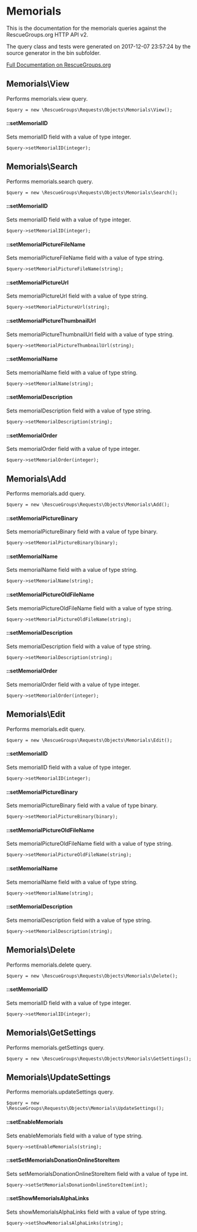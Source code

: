 # Memorials

This is the documentation for the memorials queries against the RescueGroups.org HTTP API v2.

The query class and tests were generated on 2017-12-07 23:57:24 by the source generator in the bin subfolder.

[Full Documentation on RescueGroups.org](https://userguide.rescuegroups.org/display/APIDG/Object+definitions#Objectdefinitions-memorials)

## Memorials\View

Performs memorials.view query.

    $query = new \RescueGroups\Requests\Objects\Memorials\View();

#### ::setMemorialID

Sets memorialID field with a value of type integer.

    $query->setMemorialID(integer);



## Memorials\Search

Performs memorials.search query.

    $query = new \RescueGroups\Requests\Objects\Memorials\Search();

#### ::setMemorialID

Sets memorialID field with a value of type integer.

    $query->setMemorialID(integer);

#### ::setMemorialPictureFileName

Sets memorialPictureFileName field with a value of type string.

    $query->setMemorialPictureFileName(string);

#### ::setMemorialPictureUrl

Sets memorialPictureUrl field with a value of type string.

    $query->setMemorialPictureUrl(string);

#### ::setMemorialPictureThumbnailUrl

Sets memorialPictureThumbnailUrl field with a value of type string.

    $query->setMemorialPictureThumbnailUrl(string);

#### ::setMemorialName

Sets memorialName field with a value of type string.

    $query->setMemorialName(string);

#### ::setMemorialDescription

Sets memorialDescription field with a value of type string.

    $query->setMemorialDescription(string);

#### ::setMemorialOrder

Sets memorialOrder field with a value of type integer.

    $query->setMemorialOrder(integer);



## Memorials\Add

Performs memorials.add query.

    $query = new \RescueGroups\Requests\Objects\Memorials\Add();

#### ::setMemorialPictureBinary

Sets memorialPictureBinary field with a value of type binary.

    $query->setMemorialPictureBinary(binary);

#### ::setMemorialName

Sets memorialName field with a value of type string.

    $query->setMemorialName(string);

#### ::setMemorialPictureOldFileName

Sets memorialPictureOldFileName field with a value of type string.

    $query->setMemorialPictureOldFileName(string);

#### ::setMemorialDescription

Sets memorialDescription field with a value of type string.

    $query->setMemorialDescription(string);

#### ::setMemorialOrder

Sets memorialOrder field with a value of type integer.

    $query->setMemorialOrder(integer);



## Memorials\Edit

Performs memorials.edit query.

    $query = new \RescueGroups\Requests\Objects\Memorials\Edit();

#### ::setMemorialID

Sets memorialID field with a value of type integer.

    $query->setMemorialID(integer);

#### ::setMemorialPictureBinary

Sets memorialPictureBinary field with a value of type binary.

    $query->setMemorialPictureBinary(binary);

#### ::setMemorialPictureOldFileName

Sets memorialPictureOldFileName field with a value of type string.

    $query->setMemorialPictureOldFileName(string);

#### ::setMemorialName

Sets memorialName field with a value of type string.

    $query->setMemorialName(string);

#### ::setMemorialDescription

Sets memorialDescription field with a value of type string.

    $query->setMemorialDescription(string);



## Memorials\Delete

Performs memorials.delete query.

    $query = new \RescueGroups\Requests\Objects\Memorials\Delete();

#### ::setMemorialID

Sets memorialID field with a value of type integer.

    $query->setMemorialID(integer);



## Memorials\GetSettings

Performs memorials.getSettings query.

    $query = new \RescueGroups\Requests\Objects\Memorials\GetSettings();



## Memorials\UpdateSettings

Performs memorials.updateSettings query.

    $query = new \RescueGroups\Requests\Objects\Memorials\UpdateSettings();

#### ::setEnableMemorials

Sets enableMemorials field with a value of type string.

    $query->setEnableMemorials(string);

#### ::setSetMemorialsDonationOnlineStoreItem

Sets setMemorialsDonationOnlineStoreItem field with a value of type int.

    $query->setSetMemorialsDonationOnlineStoreItem(int);

#### ::setShowMemorialsAlphaLinks

Sets showMemorialsAlphaLinks field with a value of type string.

    $query->setShowMemorialsAlphaLinks(string);





